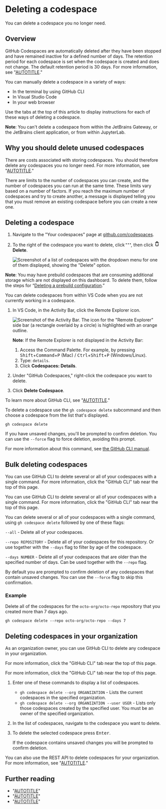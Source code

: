# Deleting a codespace

You can delete a codespace you no longer need.

## Overview

GitHub Codespaces are automatically deleted after they have been stopped and have remained inactive for a defined number of days. The retention period for each codespace is set when the codespace is created and does not change. The default retention period is 30 days. For more information, see "[AUTOTITLE](/codespaces/customizing-your-codespace/configuring-automatic-deletion-of-your-codespaces?tool=webui)."

You can manually delete a codespace in a variety of ways:
- In the terminal by using GitHub CLI
- In Visual Studio Code
- In your web browser

Use the tabs at the top of this article to display instructions for each of these ways of deleting a codespace.

<div class="ghd-spotlight ghd-spotlight-note border rounded-1 my-3 p-3 f5 color-border-accent-emphasis color-bg-accent">

**Note**: You can't delete a codespace from within the JetBrains Gateway, or the JetBrains client application, or from within JupyterLab.

</div>

## Why you should delete unused codespaces

There are costs associated with storing codespaces. You should therefore delete any codespaces you no longer need. For more information, see "[AUTOTITLE](/billing/managing-billing-for-github-codespaces/about-billing-for-github-codespaces)."

There are limits to the number of codespaces you can create, and the number of codespaces you can run at the same time. These limits vary based on a number of factors. If you reach the maximum number of codespaces and try to create another, a message is displayed telling you that you must remove an existing codespace before you can create a new one.

## Deleting a codespace

<div class="ghd-tool webui">

1. Navigate to the "Your codespaces" page at [github.com/codespaces](https://github.com/codespaces).
1. To the right of the codespace you want to delete, click <svg version="1.1" width="16" height="16" viewBox="0 0 16 16" class="octicon octicon-kebab-horizontal" aria-label="Codespace configuration" role="img"><path d="M8 9a1.5 1.5 0 1 0 0-3 1.5 1.5 0 0 0 0 3ZM1.5 9a1.5 1.5 0 1 0 0-3 1.5 1.5 0 0 0 0 3Zm13 0a1.5 1.5 0 1 0 0-3 1.5 1.5 0 0 0 0 3Z"></path></svg>, then click **<svg version="1.1" width="16" height="16" viewBox="0 0 16 16" class="octicon octicon-trash" aria-hidden="true"><path d="M11 1.75V3h2.25a.75.75 0 0 1 0 1.5H2.75a.75.75 0 0 1 0-1.5H5V1.75C5 .784 5.784 0 6.75 0h2.5C10.216 0 11 .784 11 1.75ZM4.496 6.675l.66 6.6a.25.25 0 0 0 .249.225h5.19a.25.25 0 0 0 .249-.225l.66-6.6a.75.75 0 0 1 1.492.149l-.66 6.6A1.748 1.748 0 0 1 10.595 15h-5.19a1.75 1.75 0 0 1-1.741-1.575l-.66-6.6a.75.75 0 1 1 1.492-.15ZM6.5 1.75V3h3V1.75a.25.25 0 0 0-.25-.25h-2.5a.25.25 0 0 0-.25.25Z"></path></svg> Delete**.

   ![Screenshot of a list of codespaces with the dropdown menu for one of them displayed, showing the "Delete" option.](/assets/images/help/codespaces/delete-codespace.png)

</div>

<div class="ghd-spotlight ghd-spotlight-note border rounded-1 my-3 p-3 f5 color-border-accent-emphasis color-bg-accent">

**Note**: You may have prebuild codespaces that are consuming additional storage which are not displayed on this dashboard. To delete them, follow the steps for “[Deleting a prebuild configuration](/codespaces/prebuilding-your-codespaces/managing-prebuilds#deleting-a-prebuild-configuration).”

</div>

<div class="ghd-tool vscode">

You can delete codespaces from within VS Code when you are not currently working in a codespace.

1. In VS Code, in the Activity Bar, click the Remote Explorer icon.

   ![Screenshot of the Activity Bar. The icon for the "Remote Explorer" side bar (a rectangle overlaid by a circle) is highlighted with an orange outline.](/assets/images/help/codespaces/click-remote-explorer-icon-vscode.png)

   <div class="ghd-spotlight ghd-spotlight-note border rounded-1 my-3 p-3 f5 color-border-accent-emphasis color-bg-accent">
   
   **Note**: If the Remote Explorer is not displayed in the Activity Bar:
   
   1. Access the Command Palette. For example, by pressing <kbd>Shift</kbd>+<kbd>Command</kbd>+<kbd>P</kbd> (Mac) / <kbd>Ctrl</kbd>+<kbd>Shift</kbd>+<kbd>P</kbd> (Windows/Linux).
   1. Type: `details`.
   1. Click **Codespaces: Details**.
   
   </div>
1. Under "GitHub Codespaces," right-click the codespace you want to delete.
1. Click **Delete Codespace**.

</div>

<div class="ghd-tool cli">

<div class="ghd-spotlight ghd-spotlight-note border rounded-1 my-3 p-3 f5 color-border-accent-emphasis color-bg-accent">

To learn more about GitHub CLI, see "[AUTOTITLE](/github-cli/github-cli/about-github-cli)."

</div>

To delete a codespace use the `gh codespace delete` subcommand and then choose a codespace from the list that's displayed.

```shell
gh codespace delete
```

If you have unsaved changes, you'll be prompted to confirm deletion. You can use the `--force` flag to force deletion, avoiding this prompt.

For more information about this command, see [the GitHub CLI manual](https://cli.github.com/manual/gh_codespace_delete).

</div>

## Bulk deleting codespaces

<div class="ghd-tool webui">

You can use GitHub CLI to delete several or all of your codespaces with a single command. For more information, click the "GitHub CLI" tab near the top of this page.

</div>

<div class="ghd-tool vscode">

You can use GitHub CLI to delete several or all of your codespaces with a single command. For more information, click the "GitHub CLI" tab near the top of this page.

</div>

<div class="ghd-tool cli">

You can delete several or all of your codespaces with a single command, using `gh codespace delete` followed by one of these flags:

`--all` - Delete all of your codespaces.

`--repo REPOSITORY` - Delete all of your codespaces for this repository. Or use together with the `--days` flag to filter by age of the codespace.

`--days NUMBER` - Delete all of your codespaces that are older than the specified number of days. Can be used together with the `--repo` flag.

By default you are prompted to confirm deletion of any codespaces that contain unsaved changes. You can use the `--force` flag to skip this confirmation.

### Example

Delete all of the codespaces for the `octo-org/octo-repo` repository that you created more than 7 days ago.

```shell
gh codespace delete --repo octo-org/octo-repo --days 7
```

</div>

## Deleting codespaces in your organization

As an organization owner, you can use GitHub CLI to delete any codespace in your organization.

<div class="ghd-tool webui">

For more information, click the "GitHub CLI" tab near the top of this page.

</div>

<div class="ghd-tool vscode">

For more information, click the "GitHub CLI" tab near the top of this page.

</div>

<div class="ghd-tool cli">

1. Enter one of these commands to display a list of codespaces.
   - `gh codespace delete --org ORGANIZATION` - Lists the current codespaces in the specified organization.
   - `gh codespace delete --org ORGANIZATION --user USER` - Lists only those codespaces created by the specified user.
   You must be an owner of the specified organization.
1. In the list of codespaces, navigate to the codespace you want to delete.
1. To delete the selected codespace press <kbd>Enter</kbd>.

   If the codespace contains unsaved changes you will be prompted to confirm deletion.

</div>

You can also use the REST API to delete codespaces for your organization. For more information, see "[AUTOTITLE](/rest/codespaces/organizations#delete-a-codespace-from-the-organization)."

## Further reading

- "[AUTOTITLE](/codespaces/getting-started/understanding-the-codespace-lifecycle)"
- "[AUTOTITLE](/codespaces/customizing-your-codespace/configuring-automatic-deletion-of-your-codespaces)"
- "[AUTOTITLE](/codespaces/managing-codespaces-for-your-organization/restricting-the-retention-period-for-codespaces)"
